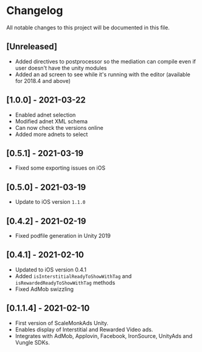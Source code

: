 # Changelog
All notable changes to this project will be documented in this file.

## [Unreleased]
- Added directives to postprocessor so the mediation can compile even if user doesn't have the unity modules
- Added an ad screen to see while it's running with the editor (available for 2018.4 and above)

## [1.0.0] - 2021-03-22
- Enabled adnet selection
- Modified adnet XML schema
- Can now check the versions online
- Added more adnets to select

## [0.5.1] - 2021-03-19
- Fixed some exporting issues on iOS

## [0.5.0] - 2021-03-19
- Update to iOS version `1.1.0`

## [0.4.2] - 2021-02-19
- Fixed podfile generation in Unity 2019

## [0.4.1] - 2021-02-10
- Updated to iOS version 0.4.1
- Added `isInterstitialReadyToShowWithTag` and `isRewardedReadyToShowWithTag` methods
- Fixed AdMob swizzling

## [0.1.1.4] - 2021-02-10
- First version of ScaleMonkAds Unity.
- Enables display of Interstitial and Rewarded Video ads.
- Integrates with AdMob, Applovin, Facebook, IronSource, UnityAds and Vungle SDKs.
